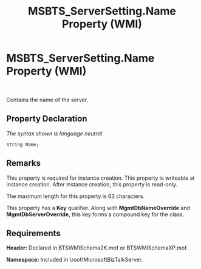 ﻿---
title: MSBTS_ServerSetting.Name Property (WMI)
TOCTitle: MSBTS_ServerSetting.Name Property (WMI)
ms:assetid: 76fe411f-77b2-4f97-a3c3-b3d4276e6bd0
ms:mtpsurl: https://msdn.microsoft.com/en-us/library/Aa560871(v=BTS.80)
ms:contentKeyID: 51529016
ms.date: 08/30/2017
mtps_version: v=BTS.80
---

# MSBTS\_ServerSetting.Name Property (WMI)

 

Contains the name of the server.

## Property Declaration

*The syntax shown is language neutral.*

``` 
string Name;  
```

## Remarks

This property is required for instance creation. This property is writeable at instance creation. After instance creation, this property is read-only.

The maximum length for this property is 63 characters.

This property has a **Key** qualifier. Along with **MgmtDbNameOverride** and **MgmtDbServerOverride**, this key forms a compound key for the class.

## Requirements

**Header:** Declared in BTSWMISchema2K.mof or BTSWMISchemaXP.mof.

**Namespace:** Included in \\root\\MicrosoftBizTalkServer.

